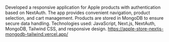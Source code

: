 Developed a responsive application for Apple products with authentication based on NextAuth. The app provides convenient navigation, product selection, and cart management. Products are stored in MongoDB to ensure secure data handling. Technologies used: JavaScript, Next.js, NextAuth, MongoDB, Tailwind CSS, and responsive design.
https://apple-store-nextjs-mongodb-tailwind.vercel.app/
